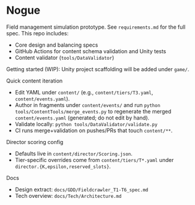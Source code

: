 # Nogue

Field management simulation prototype. See `requirements.md` for the full spec. This repo includes:

- Core design and balancing specs
- GitHub Actions for content schema validation and Unity tests
- Content validator (`tools/DataValidator`)

Getting started (WIP): Unity project scaffolding will be added under `game/`.

Quick content iteration

- Edit YAML under `content/` (e.g., `content/tiers/T3.yaml`, `content/events.yaml`).
- Author in fragments under `content/events/` and run `python tools/ContentTools/merge_events.py` to regenerate the merged `content/events.yaml` (generated; do not edit by hand).
- Validate locally: `python tools/DataValidator/validate.py`
- CI runs merge+validation on pushes/PRs that touch `content/**`.

Director scoring config

- Defaults live in `content/director/Scoring.json`.
- Tier-specific overrides come from `content/tiers/T*.yaml` under `director.{K,epsilon,reserved_slots}`.

Docs

- Design extract: `docs/GDD/Fieldcrawler_T1-T6_spec.md`
- Tech overview: `docs/Tech/Architecture.md`
